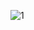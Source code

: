 ![1](https://github.com/cyber-robot1/Mastering-4-critical-SKILLS-using-CPP-17-course/assets/76911827/22284cb6-17e4-4a98-862b-94c69d365a5b)
